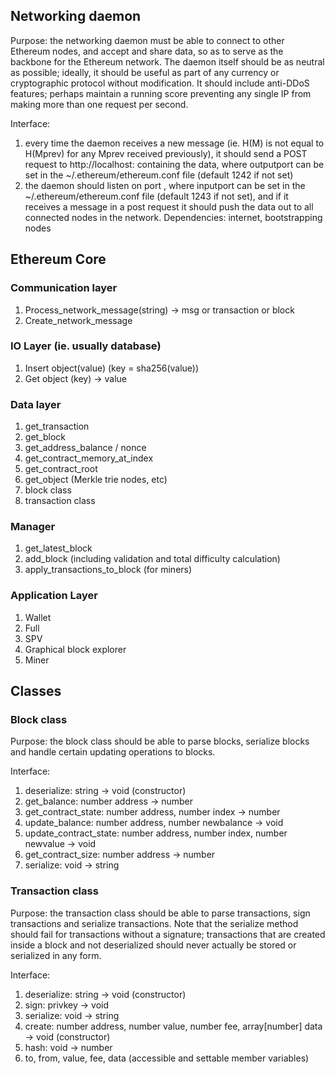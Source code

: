 ## Networking daemon

Purpose: the networking daemon must be able to connect to other Ethereum nodes, and accept and share data, so as to serve as the backbone for the Ethereum network. The daemon itself should be as neutral as possible; ideally, it should be useful as part of any currency or cryptographic protocol without modification. It should include anti-DDoS features; perhaps maintain a running score preventing any single IP from making more than one request per second.

Interface:

1. every time the daemon receives a new message (ie. H(M) is not equal to H(Mprev) for any Mprev received previously), it should send a POST request to http://localhost:<outputport> containing the data, where outputport can be set in the ~/.ethereum/ethereum.conf file (default 1242 if not set)
2. the daemon should listen on port <inputport>, where inputport can be set in the ~/.ethereum/ethereum.conf file (default 1243 if not set), and if it receives a message in a post request it should push the data out to all connected nodes in the network.
Dependencies: internet, bootstrapping nodes

## Ethereum Core

### Communication layer

1. Process_network_message(string) -> msg or transaction or block
2. Create_network_message

### IO Layer (ie. usually database)

1. Insert object(value)   (key = sha256(value))
2. Get object (key) -> value

### Data layer

1. get_transaction
2. get_block
3. get_address_balance / nonce
4. get_contract_memory_at_index
5. get_contract_root
6. get_object (Merkle trie nodes, etc)
7. block class
8. transaction class

### Manager

1. get_latest_block
2. add_block (including validation and total difficulty calculation)
3. apply_transactions_to_block (for miners)

### Application Layer

1. Wallet
2. Full
3. SPV
4. Graphical block explorer
5. Miner

## Classes

### Block class

Purpose: the block class should be able to parse blocks, serialize blocks and handle certain updating operations to blocks.

Interface:

1. deserialize: string -> void (constructor)
2. get_balance: number address -> number
3. get_contract_state: number address, number index -> number
4. update_balance: number address, number newbalance -> void
5. update_contract_state: number address, number index, number newvalue -> void
6. get_contract_size: number address -> number
7. serialize: void -> string

### Transaction class

Purpose: the transaction class should be able to parse transactions, sign transactions and serialize transactions. Note that the serialize method should fail for transactions without a signature; transactions that are created inside a block and not deserialized should never actually be stored or serialized in any form.

Interface:

1. deserialize: string -> void (constructor)
2. sign: privkey -> void
3. serialize: void -> string
4. create: number address, number value, number fee, array[number] data -> void (constructor)
5. hash: void -> number
6. to, from, value, fee, data (accessible and settable member variables)
